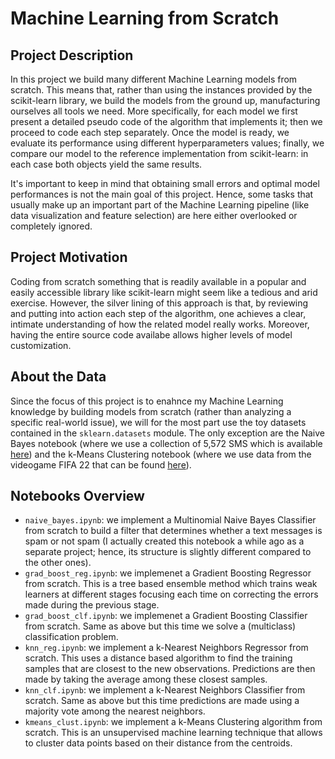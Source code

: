 # Machine Learning from Scratch

## Project Description

In this project we build many different Machine Learning models from scratch. This means that, rather than using the instances provided by the scikit-learn library, we build the models from the ground up, manufacturing ourselves all tools we need. More specifically, for each model we first present a detailed pseudo code of the algorithm that implements it; then we proceed to code each step separately. Once the model is ready, we evaluate its performance using different hyperparameters values; finally, we compare our model to the reference implementation from scikit-learn: in each case both objects yield the same results.

It's important to keep in mind that obtaining small errors and optimal model performances is not the main goal of this project. Hence, some tasks that usually make up an important part of the Machine Learning pipeline (like data visualization and feature selection) are here either overlooked or completely ignored.  

## Project Motivation

Coding from scratch something that is readily available in a popular and easily accessible library like scikit-learn might seem like a tedious and arid exercise. However, the silver lining of this approach is that, by reviewing and putting into action each step of the algorithm, one achieves a clear, intimate understanding of how the related model really works. Moreover, having the entire source code availabe allows higher levels of model customization.

## About the Data

Since the focus of this project is to enahnce my Machine Learning knowledge by building models from scratch (rather than analyzing a specific real-world issue), we will for the most part use the toy datasets contained in the `sklearn.datasets` module. The only exception are the Naive Bayes notebook (where we use a collection of 5,572 SMS which is available [here](https://archive.ics.uci.edu/ml/datasets/sms+spam+collection)) and the k-Means Clustering notebook (where we use data from the videogame FIFA 22 that can be found [here](https://www.kaggle.com/datasets/stefanoleone992/fifa-22-complete-player-dataset)).  

## Notebooks Overview

- `naive_bayes.ipynb`: we implement a Multinomial Naive Bayes Classifier from scratch to build a filter that determines whether a text messages is spam or not spam (I actually created this notebook a while ago as a separate project; hence, its structure is slightly different compared to the other ones).
- `grad_boost_reg.ipynb`: we implemenet a Gradient Boosting Regressor from scratch. This is a tree based ensemble method which trains weak learners at different stages focusing each time on correcting the errors made during the previous stage.  
- `grad_boost_clf.ipynb`: we implemenet a Gradient Boosting Classifier from scratch. Same as above but this time we solve a (multiclass) classification problem.
- `knn_reg.ipynb`: we implement a k-Nearest Neighbors Regressor from scratch. This uses a distance based algorithm to find the training samples that are closest to the new observations. Predictions are then made by taking the average among these closest samples.
- `knn_clf.ipynb`: we implement a k-Nearest Neighbors Classifier from scratch. Same as above but this time predictions are made using a majority vote among the nearest neighbors.
- `kmeans_clust.ipynb`: we implement a k-Means Clustering algorithm from scratch. This is an unsupervised machine learning technique that allows to cluster data points based on their distance from the centroids.
